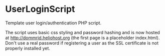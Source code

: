 # UserLoginScript
Template user login/authentication PHP script. 

The script uses basic css styling and password hashing and is now hosted at http://dommrid.heliohost.org (the first page is a placeholder index.html). Don't use a real password if registering a user as the SSL certificate is not properly installed yet.
